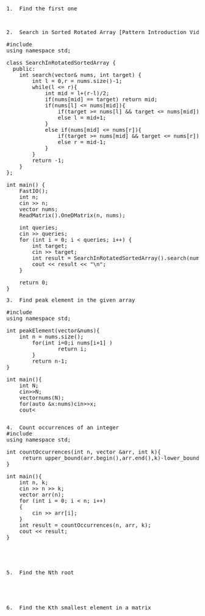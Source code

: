 <pre>
1.  Find the first one


</pre>
<pre>
2.  Search in Sorted Rotated Array [Pattern Introduction Video]

#include <bits/stdc++.h>
using namespace std;

class SearchInRotatedSortedArray {
  public:
    int search(vector<int>& nums, int target) {
        int l = 0,r = nums.size()-1;
        while(l <= r){
            int mid = l+(r-l)/2;
            if(nums[mid] == target) return mid;
            if(nums[l] <= nums[mid]){
                if(target >= nums[l] && target <= nums[mid]) r = mid-1;
                else l = mid+1;
            }
            else if(nums[mid] <= nums[r]){
                if(target >= nums[mid] && target <= nums[r]) l = mid+1;
                else r = mid-1;
            }
        }
        return -1;
    }
};

int main() {
    FastIO();
    int n;
    cin >> n;
    vector<int> nums;
    ReadMatrix<int>().OneDMatrix(n, nums);

    int queries;
    cin >> queries;
    for (int i = 0; i < queries; i++) {
        int target;
        cin >> target;
        int result = SearchInRotatedSortedArray().search(nums, target);
        cout << result << "\n";
    }

    return 0;
}
</pre>
<pre>
3.  Find peak element in the given array

#include <bits/stdc++.h>
using namespace std;

int peakElement(vector<int>&nums){
    int n = nums.size();
        for(int i=0;i<n-1;i++){
            if(nums[i] > nums[i+1] )
                return i;
        }
        return n-1;
}

int main(){
    int N;
    cin>>N;
    vector<int>nums(N);
    for(auto &x:nums)cin>>x;
    cout<<peakElement(nums)<<"\n";
}

</pre>
<pre>
4.  Count occurrences of an integer
#include <bits/stdc++.h>
using namespace std;

int countOccurrences(int n, vector<int> &arr, int k){
     return upper_bound(arr.begin(),arr.end(),k)-lower_bound(arr.begin(),arr.end(),k);
}

int main(){
    int n, k;
    cin >> n >> k;
    vector<int> arr(n);
    for (int i = 0; i < n; i++)
    {
        cin >> arr[i];
    }
    int result = countOccurrences(n, arr, k);
    cout << result;
}
</pre>
<pre>

5.  Find the Nth root

</pre>
<pre>
6.  Find the Kth smallest element in a matrix


</pre>
